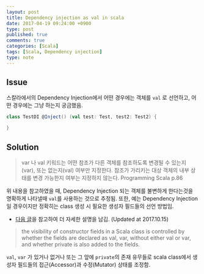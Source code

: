 ```yaml
---
layout: post
title: Dependency injection as val in scala
date: 2017-04-19 09:24:00 +0900
type: post
published: true
comments: true
categories: [Scala]
tags: [Scala, Dependency injection]
type: note
---
```



## Issue
스칼라에서의 Dependency Injection에서 어떤 경우에는 객체를 `val` 로 선언하고, 어떤 경우에는 그냥 하는지 궁금했음.
 
```scala
class TestDI @Inject() (val test: Test, test2: Test2) {

}
```

## Solution

> var 나 val 키워드는 어떤 참조가 다른 객체를 참조하도록 변경될 수 있는지(var), 또는 없는지(val) 여부만 지정한다. 
> 참조가 가리키는 대상 객체의 내부 상태를 변경 가능한지 여부는 지정하지 않는다.
Programming Scala p.86

위 내용을 참고하였을 때, Dependency Injection 되는 객체를 불변하게 한다는것을 명확하게 나타낼때 `val`를 사용하는 것으로 추정됨.
또한, 예는 Dependency Injection일 경우이지만 정확히는 class 생성 시 필요한 생성자 필드들의 선언 방법임. 

- [다음 글](https://alvinalexander.com/scala/how-to-control-visibility-constructor-fields-scala-val-var-private)을 참고하여 더 자세한 설명을 남김. 
(Updated at 2017.10.15) 
 
> the visibility of constructor fields in a Scala class is controlled by whether the fields are declared as val, var, without either val or var, and whether private is also added to the fields.

`val`, `var` 가 있거나 없거나 또는 그 앞에 `private`의 존재 유무들로 scala class에서 생성자 필드들의 접근(Accessor)과 수정(Mutator) 상태를 조정함.


